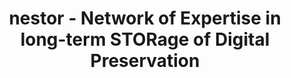 ---
abstract: null
creators:
- Neuroth, Heike
date: null
document_url: https://services.phaidra.univie.ac.at/api/object/o:295022/download
grand_parent: iPRES
institutions: []
keywords:
- beijing
landing_page_url: https://phaidra.univie.ac.at/o:295022
language: eng
layout: publication
license: CC BY-SA 3.0 AT
notes_url: null
parent: iPRES 2004
presentation_url: null
publication_type: presentation
size: 61246
source_name: iPRES
title: nestor - Network of Expertise in long-term STORage of Digital Preservation
year: 2004
---